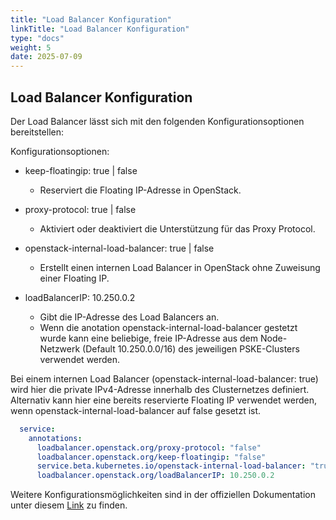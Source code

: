 ```yaml
---
title: "Load Balancer Konfiguration"
linkTitle: "Load Balancer Konfiguration"
type: "docs"
weight: 5
date: 2025-07-09
---
```


## Load Balancer Konfiguration

Der Load Balancer lässt sich mit den folgenden Konfigurationsoptionen bereitstellen:

Konfigurationsoptionen:

- keep-floatingip: true | false 
  - Reserviert die Floating IP-Adresse in OpenStack.

- proxy-protocol: true | false 
  - Aktiviert oder deaktiviert die Unterstützung für das Proxy Protocol.

- openstack-internal-load-balancer: true | false
  - Erstellt einen internen Load Balancer in OpenStack ohne Zuweisung einer Floating IP.

- loadBalancerIP: 10.250.0.2
  - Gibt die IP-Adresse des Load Balancers an.
  - Wenn die anotation openstack-internal-load-balancer gestetzt wurde kann eine beliebige, freie IP-Adresse aus dem Node-Netzwerk (Default 10.250.0.0/16) des jeweiligen PSKE-Clusters verwendet werden.

Bei einem internen Load Balancer (openstack-internal-load-balancer: true) wird hier die private IPv4-Adresse innerhalb des Clusternetzes definiert. Alternativ kann hier eine bereits reservierte Floating IP verwendet werden, wenn openstack-internal-load-balancer auf false gesetzt ist.

```yaml
  service:
    annotations:
      loadbalancer.openstack.org/proxy-protocol: "false"
      loadbalancer.openstack.org/keep-floatingip: "false"
      service.beta.kubernetes.io/openstack-internal-load-balancer: "true"
      loadbalancer.openstack.org/loadBalancerIP: 10.250.0.2
```

Weitere Konfigurationsmöglichkeiten sind in der offiziellen Dokumentation unter diesem [Link](https://github.com/kubernetes/cloud-provider-openstack/blob/master/docs/openstack-cloud-controller-manager/expose-applications-using-loadbalancer-type-service.md#service-annotations) zu finden.
